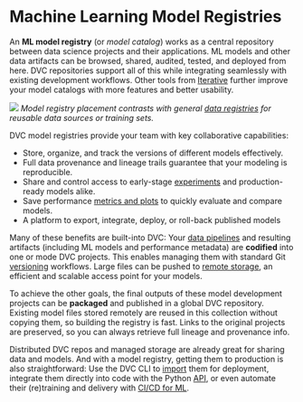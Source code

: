 # Machine Learning Model Registries

An **ML model registry** (or _model catalog_) works as a central repository
between data science projects and their applications. ML models and other data
artifacts can be browsed, shared, audited, tested, and deployed from here. DVC
repositories support all of this while integrating seamlessly with existing
development workflows. Other tools from [Iterative](https://iterative.ai/)
further improve your model catalogs with more features and better usability.

![](/img/ml_model_registry_placement.jpg) _Model registry placement contrasts
with general [data registries] for reusable data sources or training sets._

<!-- TODO: Look up package registry diagrams for inspiration -->

[data registries]: /doc/use-cases/data-registries

DVC model registries provide your team with key collaborative capabilities:

- Store, organize, and track the versions of different models effectively.
- Full data provenance and lineage trails guarantee that your modeling is
  reproducible.
- Share and control access to early-stage [experiments] and production-ready
  models alike.
- Save performance [metrics and plots] to quickly evaluate and compare models.
- A platform to export, integrate, deploy, or roll-back published models

[experiments]: /doc/user-guide/experiment-management
[metrics and plots]: /doc/start/metrics-parameters-plots

Many of these benefits are built-into DVC: Your [data pipelines] and resulting
artifacts (including ML models and performance metadata) are **codified** into
one or mode <abbr>DVC projects</abbr>. This enables managing them with standard
Git [versioning] workflows. Large files can be pushed to [remote storage], an
efficient and scalable access point for your models.

To achieve the other goals, the final outputs of these model development
projects can be **packaged** and published in a global DVC repository. Existing
model files stored remotely are reused in this collection without copying them,
so building the registry is fast. Links to the original projects are preserved,
so you can always retrieve full lineage and provenance info.

Distributed DVC repos and managed storage are already great for sharing data and
models. And with a model registry, getting them to production is also
straightforward: Use the DVC CLI to [import] them for deployment, integrate them
directly into code with the Python [API], or even automate their (re)training
and delivery with [CI/CD for ML][cml-dvc].

[data pipelines]: doc/start/data-pipelines
[versioning]: /doc/use-cases/versioning-data-and-model-files
[remote storage]: /doc/command-reference/remote
[share]: /doc/start/data-and-model-access
[import]: /doc/command-reference/import
[api]: /doc/api-reference
[cml-dvc]: https://cml.dev/doc/cml-with-dvc
